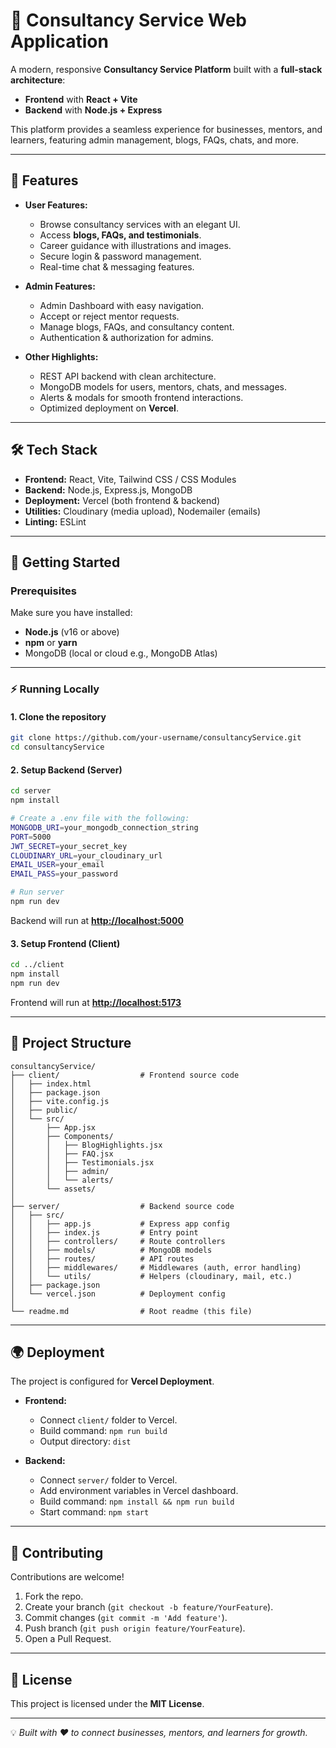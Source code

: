 # 🌟 Consultancy Service Web Application

A modern, responsive **Consultancy Service Platform** built with a **full-stack architecture**:

* **Frontend** with **React + Vite**
* **Backend** with **Node.js + Express**

This platform provides a seamless experience for businesses, mentors, and learners, featuring admin management, blogs, FAQs, chats, and more.

---

## 📌 Features

* **User Features:**

  * Browse consultancy services with an elegant UI.
  * Access **blogs, FAQs, and testimonials**.
  * Career guidance with illustrations and images.
  * Secure login & password management.
  * Real-time chat & messaging features.

* **Admin Features:**

  * Admin Dashboard with easy navigation.
  * Accept or reject mentor requests.
  * Manage blogs, FAQs, and consultancy content.
  * Authentication & authorization for admins.

* **Other Highlights:**

  * REST API backend with clean architecture.
  * MongoDB models for users, mentors, chats, and messages.
  * Alerts & modals for smooth frontend interactions.
  * Optimized deployment on **Vercel**.

---

## 🛠 Tech Stack

* **Frontend:** React, Vite, Tailwind CSS / CSS Modules
* **Backend:** Node.js, Express.js, MongoDB
* **Deployment:** Vercel (both frontend & backend)
* **Utilities:** Cloudinary (media upload), Nodemailer (emails)
* **Linting:** ESLint

---

## 🚀 Getting Started

### Prerequisites

Make sure you have installed:

* **Node.js** (v16 or above)
* **npm** or **yarn**
* MongoDB (local or cloud e.g., MongoDB Atlas)

---

### ⚡ Running Locally

#### 1. Clone the repository

```bash
git clone https://github.com/your-username/consultancyService.git
cd consultancyService
```

#### 2. Setup Backend (Server)

```bash
cd server
npm install

# Create a .env file with the following:
MONGODB_URI=your_mongodb_connection_string
PORT=5000
JWT_SECRET=your_secret_key
CLOUDINARY_URL=your_cloudinary_url
EMAIL_USER=your_email
EMAIL_PASS=your_password

# Run server
npm run dev
```

Backend will run at **[http://localhost:5000](http://localhost:5000)**

#### 3. Setup Frontend (Client)

```bash
cd ../client
npm install
npm run dev
```

Frontend will run at **[http://localhost:5173](http://localhost:5173)**

---

## 📂 Project Structure

```
consultancyService/
├── client/                  # Frontend source code
│   ├── index.html
│   ├── package.json
│   ├── vite.config.js
│   ├── public/
│   └── src/
│       ├── App.jsx
│       ├── Components/
│       │   ├── BlogHighlights.jsx
│       │   ├── FAQ.jsx
│       │   ├── Testimonials.jsx
│       │   ├── admin/
│       │   └── alerts/
│       └── assets/
│
├── server/                  # Backend source code
│   ├── src/
│   │   ├── app.js           # Express app config
│   │   ├── index.js         # Entry point
│   │   ├── controllers/     # Route controllers
│   │   ├── models/          # MongoDB models
│   │   ├── routes/          # API routes
│   │   ├── middlewares/     # Middlewares (auth, error handling)
│   │   └── utils/           # Helpers (cloudinary, mail, etc.)
│   ├── package.json
│   └── vercel.json          # Deployment config
│
└── readme.md                # Root readme (this file)
```

---

## 🌍 Deployment

The project is configured for **Vercel Deployment**.

* **Frontend:**

  * Connect `client/` folder to Vercel.
  * Build command: `npm run build`
  * Output directory: `dist`

* **Backend:**

  * Connect `server/` folder to Vercel.
  * Add environment variables in Vercel dashboard.
  * Build command: `npm install && npm run build`
  * Start command: `npm start`

---

## 🤝 Contributing

Contributions are welcome!

1. Fork the repo.
2. Create your branch (`git checkout -b feature/YourFeature`).
3. Commit changes (`git commit -m 'Add feature'`).
4. Push branch (`git push origin feature/YourFeature`).
5. Open a Pull Request.

---

## 📜 License

This project is licensed under the **MIT License**.

---

💡 *Built with ❤️ to connect businesses, mentors, and learners for growth.*
